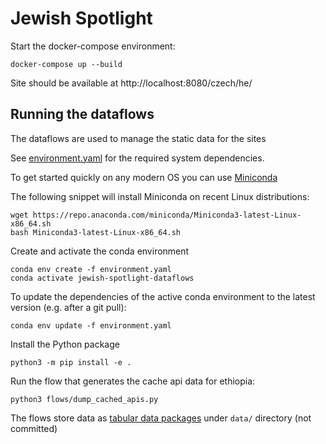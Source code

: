 # Jewish Spotlight

Start the docker-compose environment:

```
docker-compose up --build
```

Site should be available at http://localhost:8080/czech/he/


## Running the dataflows

The dataflows are used to manage the static data for the sites

See [environment.yaml](environment.yaml) for the required system dependencies.

To get started quickly on any modern OS you can use [Miniconda](https://conda.io/miniconda.html)

The following snippet will install Miniconda on recent Linux distributions:

```
wget https://repo.anaconda.com/miniconda/Miniconda3-latest-Linux-x86_64.sh
bash Miniconda3-latest-Linux-x86_64.sh
```

Create and activate the conda environment

```
conda env create -f environment.yaml
conda activate jewish-spotlight-dataflows
```

To update the dependencies of the active conda environment to the latest version (e.g. after a git pull):

```
conda env update -f environment.yaml
```

Install the Python package

```
python3 -m pip install -e .
```

Run the flow that generates the cache api data for ethiopia:

```
python3 flows/dump_cached_apis.py
```

The flows store data as [tabular data packages](https://frictionlessdata.io/specs/tabular-data-package/) under `data/` directory (not committed)
